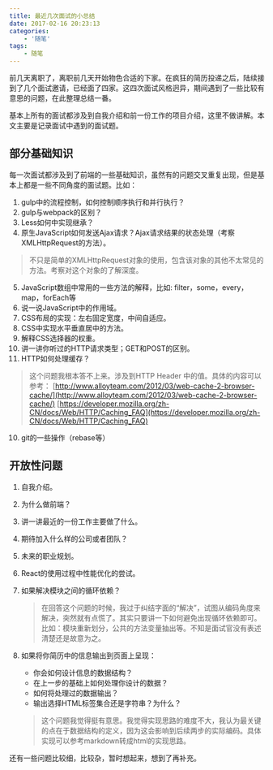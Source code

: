 ```yaml
---
title: 最近几次面试的小总结
date: 2017-02-16 20:23:13
categories: 
    - '随笔'
tags: 
    - 随笔
---
```


前几天离职了，离职前几天开始物色合适的下家。在疯狂的简历投递之后，陆续接到了几个面试邀请，已经面了四家。这四次面试风格迥异，期间遇到了一些比较有意思的问题，在此整理总结一番。

<!--more-->

基本上所有的面试都涉及到自我介绍和前一份工作的项目介绍，这里不做讲解。本文主要是记录面试中遇到的面试题。

## 部分基础知识

每一次面试都涉及到了前端的一些基础知识，虽然有的问题交叉重复出现，但是基本上都是一些不同角度的面试题。比如：

1. gulp中的流程控制，如何控制顺序执行和并行执行？
2. gulp与webpack的区别？
3. Less如何中实现继承？
4. 原生JavaScript如何发送Ajax请求？Ajax请求结果的状态处理（考察XMLHttpRequest的方法）。
> 不只是简单的XMLHttpRequest对象的使用，包含该对象的其他不太常见的方法。考察对这个对象的了解深度。
5. JavaScript数组中常用的一些方法的解释，比如: filter，some，every，map，forEach等
6. 说一说JavaScript中的作用域。
7. CSS布局的实现：左右固定宽度，中间自适应。
8. CSS中实现水平垂直居中的方法。
9. 解释CSS选择器的权重。
8. 讲一讲你听过的HTTP请求类型；GET和POST的区别。
9. HTTP如何处理缓存？
> 这个问题我根本答不上来。涉及到HTTP Header 中的值。具体的内容可以参考：
> [http://www.alloyteam.com/2012/03/web-cache-2-browser-cache/](http://www.alloyteam.com/2012/03/web-cache-2-browser-cache/)
> [https://developer.mozilla.org/zh-CN/docs/Web/HTTP/Caching_FAQ](https://developer.mozilla.org/zh-CN/docs/Web/HTTP/Caching_FAQ)
10. git的一些操作（rebase等）

## 开放性问题

1. 自我介绍。
2. 为什么做前端？
3. 讲一讲最近的一份工作主要做了什么。
4. 期待加入什么样的公司或者团队？
5. 未来的职业规划。
6. React的使用过程中性能优化的尝试。
7. 如果解决模块之间的循环依赖？
    
    > 在回答这个问题的时候，我过于纠结字面的“解决”，试图从编码角度来解决，突然就有点慌了。其实只要讲一下如何避免出现循环依赖即可。比如：模块重新划分，公共的方法变量抽出等。不知是面试官没有表述清楚还是故意为之。

8. 如果将你简历中的信息输出到页面上呈现：
    - 你会如何设计信息的数据结构？
    - 在上一步的基础上如何处理你设计的数据？
    - 如何将处理过的数据输出？
    - 输出选择HTML标签集合还是字符串？为什么？
    
    > 这个问题我觉得挺有意思。我觉得实现思路的难度不大，我认为最关键的点在于数据结构的定义，因为这会影响到后续两步的实际编码。具体实现可以参考markdown转成html的实现思路。


还有一些问题比较细，比较杂，暂时想起来，想到了再补充。







